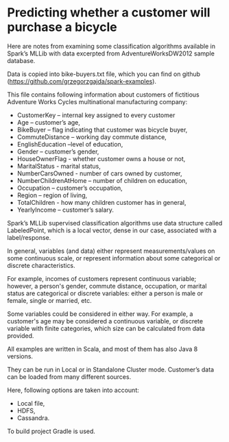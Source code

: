 # Predicting whether a customer will purchase a bicycle

Here are notes from examining some classification algorithms available in Spark’s MLLib with data excerpted from AdventureWorksDW2012 sample database. 

Data is copied into bike-buyers.txt file, which you can find on github (https://github.com/grzegorzgajda/spark-examples). 

This file contains following information about customers of fictitious Adventure Works Cycles multinational manufacturing company:

* CustomerKey – internal key assigned to every customer 
* Age – customer’s age,
* BikeBuyer – flag indicating that customer was bicycle buyer,
* CommuteDistance – working day commute distance,
* EnglishEducation –level of education,
* Gender – customer’s gender,
* HouseOwnerFlag - whether customer owns a house or not,
* MaritalStatus - marital status,
* NumberCarsOwned - number of cars owned by customer,
* NumberChildrenAtHome – number of children on education,
* Occupation – customer’s occupation,
* Region – region of living,
* TotalChildren -  how many children customer has in general,
* YearlyIncome – customer’s salary.

Spark’s MLLib supervised classification algorithms use data structure called LabeledPoint, which is a local vector, dense in our case, associated with a label/response. 

In general, variables (and data) either represent measurements/values on some continuous scale, or represent information about some categorical or discrete characteristics. 

For example, incomes of customers represent continuous variable; however, a person's gender, commute distance, occupation, or marital status are categorical or discrete variables: either a person is male or female, single or married, etc. 

Some variables could be considered in either way. For example, a customer's age may be considered a continuous variable, or discrete variable with finite categories, which size can be calculated from data provided. 

All examples are written in Scala, and most of them has also Java 8 versions. 

They can be run in Local or in Standalone Cluster mode. Customer’s data can be loaded from many different sources. 

Here, following options are taken into account:
* Local file,
* HDFS,
* Cassandra.

To build project Gradle is used.